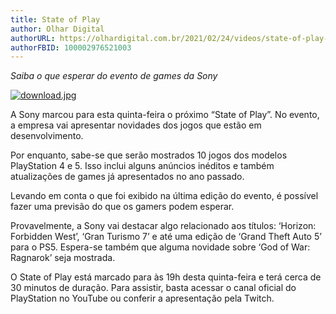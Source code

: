 ```yaml
---
title: State of Play
author: Olhar Digital
authorURL: https://olhardigital.com.br/2021/02/24/videos/state-of-play-saiba-o-que-esperar-do-evento-de-games-da-sony/
authorFBID: 100002976521003
---
```


*Saiba o que esperar do evento de games da Sony*

[![download.jpg](https://i.postimg.cc/jSC3DWxr/download.jpg)](https://postimg.cc/mPfyqg1d)

A Sony marcou para esta quinta-feira o próximo “State of Play”. No evento, a empresa vai apresentar novidades dos jogos que estão em desenvolvimento.

Por enquanto, sabe-se que serão mostrados 10 jogos dos modelos PlayStation 4 e 5. Isso inclui alguns anúncios inéditos e também atualizações de games já apresentados no ano passado.

Levando em conta o que foi exibido na última edição do evento, é possível fazer uma previsão do que os gamers podem esperar.

Provavelmente, a Sony vai destacar algo relacionado aos títulos: ‘Horizon: Forbidden West’, ‘Gran Turismo 7’ e até uma edição de ‘Grand Theft Auto 5’ para o PS5. Espera-se também que alguma novidade sobre ‘God of War: Ragnarok’ seja mostrada.

O State of Play está marcado para às 19h desta quinta-feira e terá cerca de 30 minutos de duração. Para assistir, basta acessar o canal oficial do PlayStation no YouTube ou conferir a apresentação pela Twitch.

